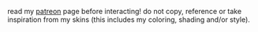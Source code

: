 read my [patreon](https://www.patreon.com/justdem4n/about) page before interacting! 
do not copy, reference or take inspiration from my skins (this includes my coloring, shading and/or style).
